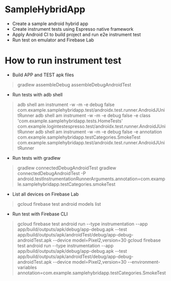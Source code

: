 # SampleHybridApp
 - Create a sample android hybrid app
 - Create instrument tests using Espresso native framework
 - Apply Android CI to build project and run e2e instrument test
 - Run test on emulator and Firebase Lab

# How to run instrument test

- Build APP and TEST apk files

> gradlew assembleDebug assembleDebugAndroidTest

- Run tests with adb shell

> adb shell am instrument -w -m -e debug false com.example.samplehybridapp.test/androidx.test.runner.AndroidJUnitRunner
> adb shell am instrument -w -m -e debug false -e class 'com.example.samplehybridapp.tests.HomeTests' com.example.logintestespresso.test/androidx.test.runner.AndroidJUnitRunner
> adb shell am instrument -w -m -e debug false -e annotation com.example.samplehybridapp.testCategories.SmokeTest com.example.samplehybridapp.test/androidx.test.runner.AndroidJUnitRunner

- Run tests with gradlew

> gradlew connectedDebugAndroidTest
> gradlew connectedDebugAndroidTest -P android.testInstrumentationRunnerArguments.annotation=com.example.samplehybridapp.testCategories.smokeTest
 
- List all devices on Firebase Lab

> gcloud firebase test android models list

 - Run test with Firebase CLI

> gcloud firebase test android run --type instrumentation --app app/build/outputs/apk/debug/app-debug.apk --test app/build/outputs/apk/androidTest/debug/app-debug-androidTest.apk --device model=Pixel2,version=30
> gcloud firebase test android run --type instrumentation --app app/build/outputs/apk/debug/app-debug.apk --test app/build/outputs/apk/androidTest/debug/app-debug-androidTest.apk --device model=Pixel2,version=30 --environment-variables annotation=com.example.samplehybridapp.testCategories.SmokeTest
